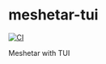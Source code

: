 # meshetar-tui

[![CI](https://github.com//meshetar-tui/workflows/CI/badge.svg)](https://github.com//meshetar-tui/actions)

Meshetar with TUI
